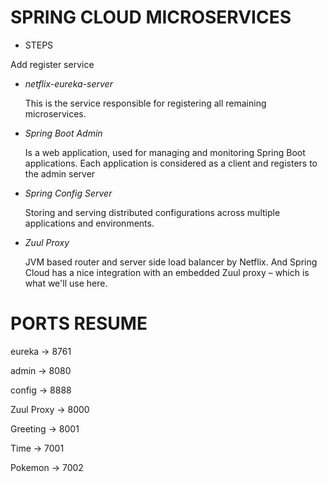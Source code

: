 # SPRING CLOUD MICROSERVICES    

- STEPS

Add register service

- _netflix-eureka-server_
  
  This is the service responsible for registering all remaining microservices.

- _Spring Boot Admin_

  Is a web application, used for managing and monitoring Spring Boot applications. Each application is considered as a client and registers to the admin server

- _Spring Config Server_

  Storing and serving distributed configurations across multiple applications and environments.

- _Zuul Proxy_

  JVM based router and server side load balancer by Netflix. And Spring Cloud has a nice integration with an embedded Zuul proxy – which is what we'll use here.






# PORTS RESUME
eureka     -> 8761

admin      -> 8080

config     -> 8888

Zuul Proxy -> 8000

Greeting   -> 8001

Time       -> 7001

Pokemon    -> 7002